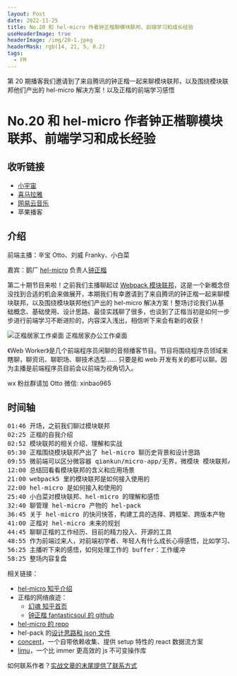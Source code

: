 ```yaml
---
layout: Post
date: 2022-11-25
title: No.20 和 hel-micro 作者钟正楷聊模块联邦、前端学习和成长经验
useHeaderImage: true
headerImage: /img/20-1.jpeg
headerMask: rgb(14, 21, 5, 0.2)
tags:
  - FM
---
```


第 20 期播客我们邀请到了来自腾讯的钟正楷一起来聊模块联邦，以及围绕模块联邦他们产出的 hel-micro 解决方案！以及正楷的前端学习感悟

<!-- more -->

# No.20 和 hel-micro 作者钟正楷聊模块联邦、前端学习和成长经验

## 收听链接

- [小宇宙](https://www.xiaoyuzhoufm.com/episodes/63802cb9f6753f4e9d4d5735)
- [喜马拉雅](https://www.ximalaya.com/sound/590880388)
- [网易云音乐](https://music.163.com/#/program?id=2514034331)
- 苹果播客

## 介绍

前端主播：辛宝 Otto、刘威 Franky、小白菜

嘉宾：鹅厂 [hel-micro](https://zhuanlan.zhihu.com/p/560731628) 负责人[钟正楷](https://www.zhihu.com/people/fantasticsoul)

第二十期节目来啦！之前我们主播聊起过 [Webpack 模块联邦](https://webpack.docschina.org/concepts/module-federation/)，这是一个新概念但没找到合适的机会来做展开，本期我们有幸邀请到了来自腾讯的钟正楷一起来聊模块联邦，以及围绕模块联邦他们产出的 hel-micro 解决方案！整场讨论我们从基础概念、基础使用、设计思路、最佳实践聊了很多，也谈到了正楷当初是如何一步步进行前端学习不断进阶的，内容深入浅出，相信听下来会有新的收获！

![正楷居家工作桌面](/img/20-1.jpeg)
正楷居家办公工作桌面

《Web Worker》是几个前端程序员闲聊的音频播客节目。节目将围绕程序员领域来瞎聊，聊资讯、聊职场、聊技术选型...... 只要是和 web 开发有关的都可以聊。因为主播是前端程序员目前会以前端为视角切入。

wx 粉丝群请加 Otto 微信: xinbao965

## 时间轴

<pre>
01:46 开场，之前我们聊过模块联邦
02:25 正楷的自我介绍
02:52 模块联邦的相关介绍、理解和实战
05:30 正楷围绕模块联邦产出了 hel-micro 聊历史背景和设计思路
09:55 微前端可以区分微容器 qiankun/micro-app/无界，微模块 模块联邦/hel-micro 两者的选型方案
12:00 总结回看看模块联邦的含义和应用场景
21:00 webpack5 里的模块联邦是如何接入使用的
22:00 hel-micro 是如何接入和使用的
25:40 小白菜对模块联邦、hel-micro 的理解和感悟
32:40 聊管理 hel-micro 产物的 hel-pack
36:45 关于 hel-micro 的快问快答，构建工具的选择、跨框架、跨版本产物
41:00 正楷对 hel-micro 未来的规划
44:45 聊聊正楷的工作经历、目前的精力投入、开源的工具
48:55 作为前端过来人，对前端初学者、年轻人有什么成长心得感悟，比如学习、模仿、进阶。
56:25 主播听下来的感悟，如何处理工作的 buffer：工作缓冲
58:25 整场内容复盘
</pre>

相关链接：

- [hel-micro 知乎介绍](https://zhuanlan.zhihu.com/p/560731628)
- 正楷的网络痕迹：
  - [幻魂 知乎首页](https://www.zhihu.com/people/fantasticsoul)
  - [钟正楷 fantasticsoul 的 github](https://github.com/fantasticsoul)
- [hel-micro 的 repo](https://github.com/tnfe/hel)
- hel-pack 的[设计思路和 json 文件](https://juejin.cn/post/7138792768234586148#heading-15)
- [concent](https://link.zhihu.com/?target=https%3A//github.com/concentjs/concent)，一个自带依赖收集、提供 setup 特性的 react 数据流方案
- [limu](https://link.zhihu.com/?target=https%3A//github.com/tnfe/limu)，一个比 immer 更高效的 js 不可变操作库

如何联系作者？[实战文章的末尾提供了联系方式](https://zhuanlan.zhihu.com/p/576613795)
